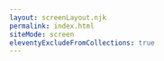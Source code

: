 ```yaml
---
layout: screenLayout.njk
permalink: index.html
siteMode: screen
eleventyExcludeFromCollections: true
---
```


